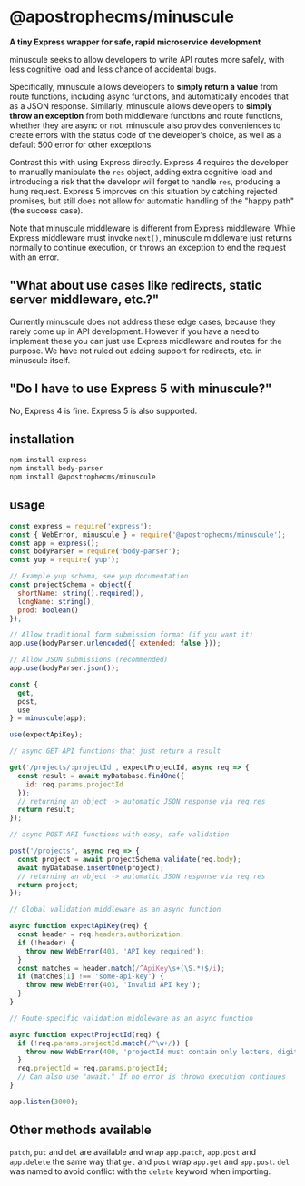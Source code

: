 # @apostrophecms/minuscule

**A tiny Express wrapper for safe, rapid microservice development**

minuscule seeks to allow developers to write API routes more safely, with less cognitive load and less chance of accidental bugs.

Specifically, minuscule allows developers to **simply return a value** from route functions, including async functions, and automatically encodes that as a JSON response. Similarly, minuscule allows developers to **simply throw an exception** from both middleware functions and route functions, whether they are async or not. minuscule also provides conveniences to create errors with the status code of the developer's choice, as well as a default 500 error for other exceptions.

Contrast this with using Express directly. Express 4 requires the developer to manually manipulate the `res` object, adding extra cognitive load and introducing a risk that the developr will forget to handle `res`, producing a hung request. Express 5 improves on this situation by catching rejected promises, but still does not allow for automatic handling of the "happy path" (the success case).

Note that minuscule middleware is different from Express middleware. While Express middleware must invoke `next()`, minuscule middleware just returns normally to continue execution, or throws an exception to end the request with an error.

## "What about use cases like redirects, static server middleware, etc.?"

Currently minuscule does not address these edge cases, because they rarely come up in API development. However if you have a need to implement these you can just use Express middleware and routes for the purpose. We have not ruled out adding support for redirects, etc. in minuscule itself.

## "Do I have to use Express 5 with minuscule?"

No, Express 4 is fine. Express 5 is also supported.

## installation

```bash
npm install express
npm install body-parser
npm install @apostrophecms/minuscule
```

## usage

```javascript
const express = require('express');
const { WebError, minuscule } = require('@apostrophecms/minuscule');
const app = express();
const bodyParser = require('body-parser');
const yup = require('yup');

// Example yup schema, see yup documentation
const projectSchema = object({
  shortName: string().required(),
  longName: string(),
  prod: boolean()
});

// Allow traditional form submission format (if you want it)
app.use(bodyParser.urlencoded({ extended: false }));

// Allow JSON submissions (recommended)
app.use(bodyParser.json());

const {
  get,
  post,
  use
} = minuscule(app);

use(expectApiKey);

// async GET API functions that just return a result

get('/projects/:projectId', expectProjectId, async req => {
  const result = await myDatabase.findOne({
    id: req.params.projectId
  });
  // returning an object -> automatic JSON response via req.res
  return result;
});

// async POST API functions with easy, safe validation

post('/projects', async req => {
  const project = await projectSchema.validate(req.body);
  await myDatabase.insertOne(project);
  // returning an object -> automatic JSON response via req.res
  return project;
});

// Global validation middleware as an async function

async function expectApiKey(req) {
  const header = req.headers.authorization;
  if (!header) {
    throw new WebError(403, 'API key required');
  }
  const matches = header.match(/^ApiKey\s+(\S.*)$/i);
  if (matches[1] !== 'some-api-key') {
    throw new WebError(403, 'Invalid API key');
  }
}

// Route-specific validation middleware as an async function

async function expectProjectId(req) {
  if (!req.params.projectId.match(/^\w+/)) {
    throw new WebError(400, 'projectId must contain only letters, digits and underscores');
  }
  req.projectId = req.params.projectId;
  // Can also use "await." If no error is thrown execution continues
}

app.listen(3000);
```

## Other methods available

`patch`, `put` and `del` are available and wrap `app.patch`, `app.post` and `app.delete` the same way that `get` and `post` wrap `app.get` and `app.post`. `del` was named to avoid conflict with the `delete` keyword when importing.

